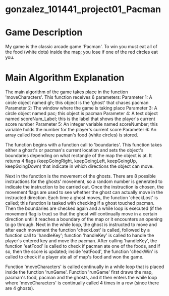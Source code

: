 # gonzalez_101441_project01_Pacman

# Game Description
My game is the classic arcade game 'Pacman'. To win you must eat all of the food (white dots) inside the map; you lose if one of the red circles eat you.

# Main Algorithm Explanation
The main algorithm of the game takes place in the function 'moveCharacters'. This function receives 6 parameters:
    Parameter 1: A circle object named gh; this object is the 'ghost' that chases pacman
    Parameter 2: The window where the game is taking place
    Parameter 3: A circle object named pac; this object is pacman
    Parameter 4: A text object named scoreNum_Label; this is the label that shows the player's current score number
    Parameter 5: An integer variable named scoreNumber; this variable holds the number for the player's current score
    Parameter 6: An array called food where pacman's food (white circles) is stored.
    
The function begins with a function call to 'boundaries'. This function takes either a ghost's or pacman's current location and sets the object's boundaries
depending on what rectangle of the map the object is at. It returns 4 flags (keepGoingRight, keepGoingLeft, keepGoingUp, keepGoingDown) that indicate in
which directions the object can move.

Next in the function is the movement of the ghosts. There are 8 possible instructions for the ghosts' movement, so a random number is generated to indicate
the instruction to be carried out. Once the instruction is chosen, the movement flags are used to see whether the ghost can actually move in the instructed 
direction. Each time a ghost moves, the function 'checkLost' is called; this function is tasked with checking if a ghost touched pacman. Then the boundaries 
are checked again and a while loop is executed (if the movement flag is true) so that the ghost will continually move in a certain direction until it reaches 
a boundary of the map or it encounters an opening to go through. Next in the while loop, the ghost is instructed to move and after each movement the function 
'checkLost' is called, followed by a function call to 'handleKey'; function 'handleKey' is called to handle the player's entered key and move the pacman.
After calling 'handleKey', the function 'eatFood' is called to check if pacman ate one of the foods, and if so, then the score is updated; inside 'eatFood', 
the function 'checkWin' is called to check if a player ate all of map's food and won the game.

Function 'moveCharacters' is called continually in a while loop that is placed inside the function 'runGame'. Function 'runGame' first draws the map,
pacman's food, pacman and the ghosts, and it then enters the while loop where 'moveCharacters' is continually called 4 times in a row (since there are 4 ghosts). 
